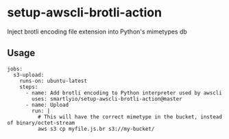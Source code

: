 # setup-awscli-brotli-action

Inject brotli encoding file extension into Python's mimetypes db

## Usage


```
jobs:
  s3-upload:
    runs-on: ubuntu-latest
    steps:
      - name: Add brotli encoding to Python interpreter used by awscli
        uses: smartlyio/setup-awscli-brotli-action@master
      - name: Upload
        run: |
          # This will have the correct mimetype in the bucket, instead of binary/octet-stream
          aws s3 cp myfile.js.br s3://my-bucket/

```
